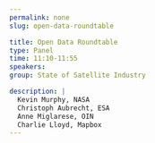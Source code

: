 ```yaml
---
permalink: none
slug: open-data-roundtable

title: Open Data Roundtable
type: Panel
time: 11:10-11:55
speakers:
group: State of Satellite Industry

description: |
  Kevin Murphy, NASA  
  Christoph Aubrecht, ESA  
  Anne Miglarese, OIN  
  Charlie Lloyd, Mapbox
---
```

